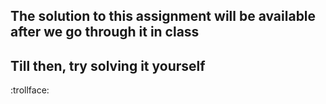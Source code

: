 ## The solution to this assignment will be available after we go through it in class
## Till then, try solving it yourself
:trollface:

